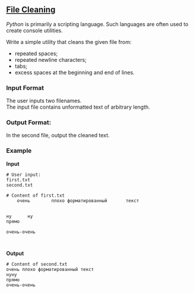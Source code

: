 ## [File Cleaning](../../../solutions/3.5/35_i.py)

_Python_ is primarily a scripting language. Such languages are often used to create console utilities.

Write a simple utility that cleans the given file from:

- repeated spaces;
- repeated newline characters;
- tabs;
- excess spaces at the beginning and end of lines.

### Input Format

The user inputs two filenames.\
The input file contains unformatted text of arbitrary length.

### Output Format:

In the second file, output the cleaned text.

### Example

__Input__
```plaintext
# User input:
first.txt
second.txt

# Content of first.txt
    очень 		 плохо форматированный       текст


ну		ну	
прямо

очень-очень

	
```

__Output__
```plaintext
# Content of second.txt
очень плохо форматированный текст
нуну
прямо
очень-очень
```
